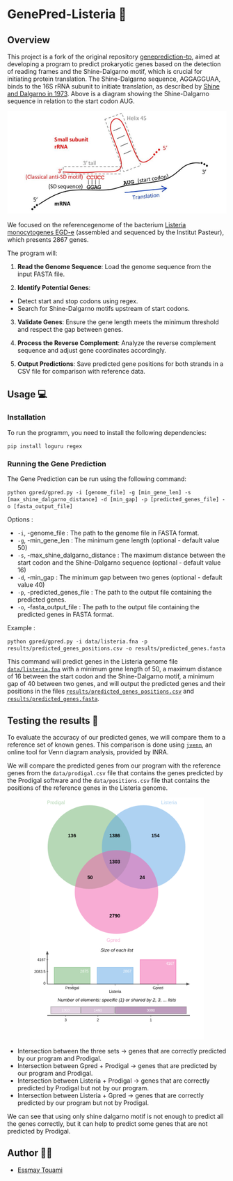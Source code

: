 # GenePred-Listeria 🧬


## Overview
This project is a fork of the original repository [geneprediction-tp](https://github.com/aghozlane/geneprediction-tp), aimed at developing a program to predict prokaryotic genes based on the detection of reading frames and the Shine-Dalgarno motif, which is crucial for initiating protein translation. The Shine-Dalgarno sequence, AGGAGGUAA, binds to the 16S rRNA subunit to initiate translation, as described by [Shine and Dalgarno in 1973](https://www.sciencedirect.com/science/article/pii/0022283673905287). Above is a diagram showing the Shine-Dalgarno sequence in relation to the start codon AUG.

<div  align="center">
  <img src="data/shine_dalagarno_diagram.png" width= "600"  />
</div>


We focused on the referencegenome of the bacterium [Listeria monocytogenes EGD-e](https://www.ncbi.nlm.nih.gov/genome/browse/#!/proteins/159/159660%7CListeria%20monocytogenes%20EGD-e/) (assembled and sequenced by the Institut Pasteur), which presents 2867 genes. 

The program will:

1. **Read the Genome Sequence**: Load the genome sequence from the input FASTA file.

2. **Identify Potential Genes**: 
- Detect start and stop codons using regex.
- Search for Shine-Dalgarno motifs upstream of start codons.

3. **Validate Genes**: Ensure the gene length meets the minimum threshold and respect the gap between genes.

4. **Process the Reverse Complement**: Analyze the reverse complement sequence and adjust gene coordinates accordingly.

5. **Output Predictions**: Save predicted gene positions for both strands in a CSV file for comparison with reference data.


## Usage 💻
### Installation
To run the programm, you need to install the following dependencies:
```
pip install loguru regex
```

### Running the Gene Prediction
The Gene Prediction can be run using the following command:

```
python gpred/gpred.py -i [genome_file] -g [min_gene_len] -s [max_shine_dalgarno_distance] -d [min_gap] -p [predicted_genes_file] -o [fasta_output_file]
```

Options :

 - `-i`, -genome_file : The path to the genome file in FASTA format.
 - `-g`, -min_gene_len : The minimum gene length (optional - default value 50)
 - `-s`, -max_shine_dalgarno_distance : The maximum distance between the start codon and the Shine-Dalgarno sequence (optional - default value 16)
 - `-d`, -min_gap : The minimum gap between two genes (optional - default value 40)
 - `-p`, -predicted_genes_file : The path to the output file containing the predicted genes.
 - `-o`, -fasta_output_file : The path to the output file containing the predicted genes in FASTA format.


Example :
```
python gpred/gpred.py -i data/listeria.fna -p results/predicted_genes_positions.csv -o results/predicted_genes.fasta
```


This command will predict genes in the Listeria genome file [`data/listeria.fna`](https://github.com/Essmaw/GenePred-Listeria/blob/master/data/listeria.fna) with a minimum gene length of 50, a maximum distance of 16 between the start codon and the Shine-Dalgarno motif, a minimum gap of 40 between two genes, and will output the predicted genes and their positions in the files [`results/predicted_genes_positions.csv`](https://github.com/Essmaw/GenePred-Listeria/blob/master/results/predicted_genes_positions.csv) and [`results/predicted_genes.fasta`](https://github.com/Essmaw/GenePred-Listeria/blob/master/results/predicted_genes.fasta).


## Testing the results 🧪

To evaluate the accuracy of our predicted genes, we will compare them to a reference set of known genes. This comparison is done using [`jvenn`](https://jvenn.toulouse.inra.fr/app/example.html), an online tool for Venn diagram analysis, provided by INRA.

We will compare the predicted genes from our program with the reference genes from the `data/prodigal.csv` file that contains the genes predicted by the Prodigal software  and the `data/positions.csv` file that contains the positions of the reference genes in the Listeria genome.

<div   align="center">
  <img src="results/jVenn_chart.png" width=400/>
</div>

- Intersection between the three sets → genes that are correctly predicted by our program and Prodigal.
- Intersection between Gpred + Prodigal → genes that are predicted by our program and Prodigal. 
- Intersection between Listeria + Prodigal → genes that are correctly predicted by Prodigal but not by our program. 
- Intersection between Listeria + Gpred → genes that are correctly predicted by our program but not by Prodigal.

We can see that using only shine dalgarno motif is not enough to predict all the genes correctly, but it can help to predict some genes that are not predicted by Prodigal.


## Author 🧑‍💻
- [Essmay Touami](essmay.touami@etu.u-paris.fr)
